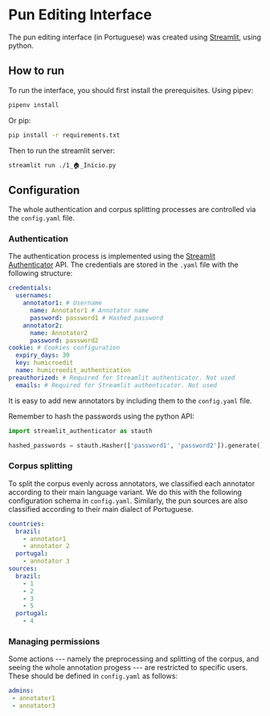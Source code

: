 # Pun Editing Interface

The pun editing interface (in Portuguese) was created using [Streamlit](https://streamlit.io/), using python.

## How to run

To run the interface, you should first install the prerequisites. Using pipev:

```bash
pipenv install
```

Or pip:

```bash
pip install -r requirements.txt
```

Then to run the streamlit server:

```bash
streamlit run ./1_🏠_Início.py
```

## Configuration

The whole authentication and corpus splitting processes are controlled via the `config.yaml` file.

### Authentication

The authentication process is implemented using the [Streamlit Authenticator](https://blog.streamlit.io/streamlit-authenticator-part-1-adding-an-authentication-component-to-your-app/) API. The credentials are stored in the `.yaml` file with the following structure:

```yaml
credentials:
  usernames:
    annotator1: # Username
      name: Annotator1 # Annotator name
      password: password1 # Hashed password
    annotator2:
      name: Annotator2
      password: password2
cookie: # Cookies configuration
  expiry_days: 30
  key: humicroedit
  name: humicroedit_authentication
preauthorized: # Required for Streamlit authenticator. Not used
  emails: # Required for Streamlit authenticator. Not used
```

It is easy to add new annotators by including them to the `config.yaml` file.

Remember to hash the passwords using the python API:

```python
import streamlit_authenticator as stauth

hashed_passwords = stauth.Hasher(['password1', 'password2']).generate()
```

### Corpus splitting

To split the corpus evenly across annotators, we classified each annotator according to their main language variant. We do this with the following configuration schema in `config.yaml`. Similarly, the pun sources are also classified according to their main dialect of Portuguese.

```yaml
countries:
  brazil:
    - annotator1
    - annotator 2
  portugal:
    - annotator 3
sources:
  brazil:
    - 1
    - 2
    - 3
    - 5
  portugal:
    - 4
```

### Managing permissions

Some actions --- namely the preprocessing and splitting of the corpus, and seeing the whole annotation progess --- are restricted to specific users. These should be defined in `config.yaml` as follows:

```yaml
admins:
 - annotator1
 - annotator3
```

